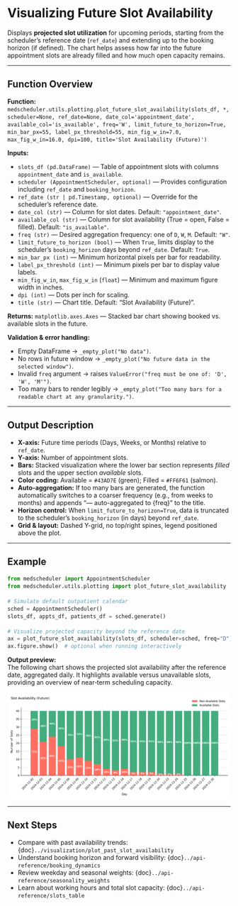 # Visualizing Future Slot Availability

Displays **projected slot utilization** for upcoming periods, starting from the scheduler’s reference date (`ref_date`) and extending up to the booking horizon (if defined). The chart helps assess how far into the future appointment slots are already filled and how much open capacity remains.

---

## Function Overview
**Function:** `medscheduler.utils.plotting.plot_future_slot_availability(slots_df, *, scheduler=None, ref_date=None, date_col='appointment_date', available_col='is_available', freq='W', limit_future_to_horizon=True, min_bar_px=55, label_px_threshold=55, min_fig_w_in=7.0, max_fig_w_in=16.0, dpi=100, title='Slot Availability (Future)')`

**Inputs:**
- `slots_df (pd.DataFrame)` — Table of appointment slots with columns `appointment_date` and `is_available`.
- `scheduler (AppointmentScheduler, optional)` — Provides configuration including `ref_date` and `booking_horizon`.
- `ref_date (str | pd.Timestamp, optional)` — Override for the scheduler’s reference date.
- `date_col (str)` — Column for slot dates. Default: `"appointment_date"`.
- `available_col (str)` — Column for slot availability (True = open, False = filled). Default: `"is_available"`.
- `freq (str)` — Desired aggregation frequency: one of `D`, `W`, `M`. Default: `"W"`.
- `limit_future_to_horizon (bool)` — When `True`, limits display to the scheduler’s `booking_horizon` days beyond `ref_date`. Default: `True`.
- `min_bar_px (int)` — Minimum horizontal pixels per bar for readability.
- `label_px_threshold (int)` — Minimum pixels per bar to display value labels.
- `min_fig_w_in`, `max_fig_w_in` (`float`) — Minimum and maximum figure width in inches.
- `dpi (int)` — Dots per inch for scaling.
- `title (str)` — Chart title. Default: “Slot Availability (Future)”.

**Returns:** `matplotlib.axes.Axes` — Stacked bar chart showing booked vs. available slots in the future.

**Validation & error handling:**
- Empty DataFrame → `_empty_plot("No data")`.
- No rows in future window → `_empty_plot("No future data in the selected window")`.
- Invalid `freq` argument → raises `ValueError("freq must be one of: 'D', 'W', 'M'")`.
- Too many bars to render legibly → `_empty_plot("Too many bars for a readable chart at any granularity.")`.

---

## Output Description
- **X-axis:** Future time periods (Days, Weeks, or Months) relative to `ref_date`.
- **Y-axis:** Number of appointment slots.
- **Bars:** Stacked visualization where the lower bar section represents *filled* slots and the upper section *available* slots.
- **Color coding:** Available = `#43AD7E` (green); Filled = `#FF6F61` (salmon).
- **Auto-aggregation:** If too many bars are generated, the function automatically switches to a coarser frequency (e.g., from weeks to months) and appends “— auto-aggregated to {freq}” to the title.
- **Horizon control:** When `limit_future_to_horizon=True`, data is truncated to the scheduler’s `booking_horizon` (in days) beyond `ref_date`.
- **Grid & layout:** Dashed Y-grid, no top/right spines, legend positioned above the plot.

---

## Example
```python
from medscheduler import AppointmentScheduler
from medscheduler.utils.plotting import plot_future_slot_availability

# Simulate default outpatient calendar
sched = AppointmentScheduler()
slots_df, appts_df, patients_df = sched.generate()

# Visualize projected capacity beyond the reference date
ax = plot_future_slot_availability(slots_df, scheduler=sched, freq="D") # Daily aggregation
ax.figure.show()  # optional when running interactively
```

**Output preview:**  
The following chart shows the projected slot availability after the reference date, aggregated daily. It highlights available versus unavailable slots, providing an overview of near‑term scheduling capacity.

![Future Slot Availability](../_static/visuals/visualization/plot_future_slot_availability.png)

---

## Next Steps
- Compare with past availability trends: {doc}`../visualization/plot_past_slot_availability`
- Understand booking horizon and forward visibility: {doc}`../api-reference/booking_dynamics`
- Review weekday and seasonal weights: {doc}`../api-reference/seasonality_weights`
- Learn about working hours and total slot capacity: {doc}`../api-reference/slots_table`


